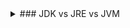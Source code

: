 <details>
<summary> ### JDK vs JRE vs JVM </summary>
JDK = Java Development Kit, the tools to compile, document and package programs.
JRE = Java Runtime Environment, implementation of JVM which executes bytecode
JVM = Java Virtual Environment, provides runtime environment. 
</details>